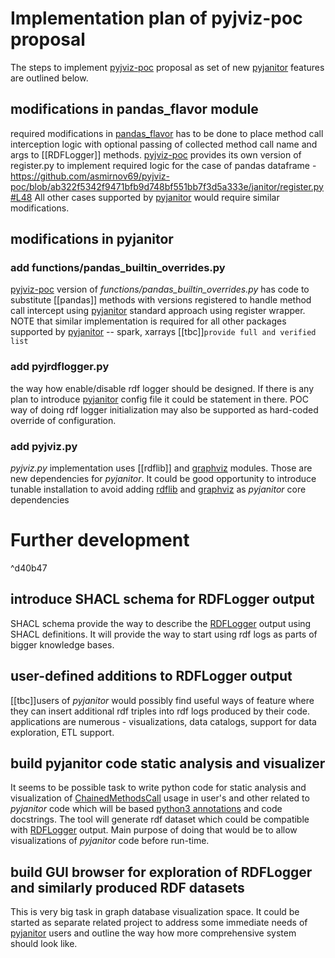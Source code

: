 # Implementation plan of pyjviz-poc proposal

The steps to implement [pyjviz-poc](pyjviz-poc.md) proposal as set of new [pyjanitor](pyjanitor.md) features are outlined below.

## modifications in pandas_flavor module
required modifications in [pandas_flavor](pandas_flavor.md) has to be done to place method call interception logic with optional passing of collected method call name and args to [[RDFLogger]] methods. [pyjviz-poc](pyjviz-poc.md) provides its own version of register.py to implement required logic for the case of pandas dataframe - https://github.com/asmirnov69/pyjviz-poc/blob/ab322f5342f9471bfb9d748bf551bb7f3d5a333e/janitor/register.py#L48
All other cases supported by [pyjanitor](pyjanitor.md) would require similar modifications.

## modifications in pyjanitor
### add functions/pandas_builtin_overrides.py
[pyjviz-poc](pyjviz-poc.md) version of *functions/pandas_builtin_overrides.py* has code to substitute [[pandas]] methods with versions registered to handle method call intercept using [pyjanitor](pyjanitor.md) standard approach using register wrapper.
NOTE that similar implementation is required for all other packages supported by [pyjanitor](pyjanitor.md) -- spark, xarrays [[tbc]]`provide full and verified list`

### add pyjrdflogger.py
the way how enable/disable rdf logger should be designed.  If there is any plan to introduce [pyjanitor](pyjanitor.md) config file it could be statement in there. POC way of doing rdf logger initialization may also be supported as hard-coded override of configuration.

### add pyjviz.py
*pyjviz.py* implementation uses [[rdflib]] and [graphviz](graphviz.md) modules. Those are new dependencies for *pyjanitor*. It could be good opportunity to introduce tunable installation to avoid adding [rdflib](rdflib.md) and [graphviz](graphviz.md) as *pyjanitor* core dependencies

# Further development

^d40b47

## introduce SHACL schema for RDFLogger output
SHACL schema provide the way to describe the [RDFLogger](RDFLogger.md) output using SHACL definitions. It will provide the way to start using rdf logs as parts of bigger knowledge bases.

## user-defined additions to RDFLogger output
[[tbc]]users of *pyjanitor* would possibly find useful ways of feature where they can insert additional rdf triples into rdf logs produced by their code. applications are numerous - visualizations, data catalogs, support for data exploration, ETL support.

## build pyjanitor code static analysis and visualizer
It seems to be possible task to write python code for static analysis and visualization of [ChainedMethodsCall](ChainedMethodsCall.md) usage in user's and other related to *pyjanitor* code which will be based [python3 annotations](python3%20annotations) and code docstrings. The tool will generate rdf dataset which could be compatible with [RDFLogger](RDFLogger.md) output. Main purpose of doing that would be to allow visualizations of *pyjanitor* code before run-time.

## build GUI browser for exploration of RDFLogger and similarly produced  RDF datasets
This is very big task in graph database visualization space. It could be started as separate related project to address some immediate needs of [pyjanitor](pyjanitor.md) users and outline the way how more comprehensive system should look like.
